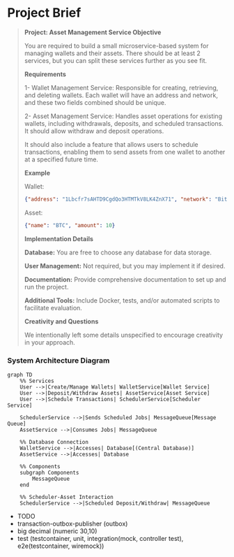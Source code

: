 # Project Brief

> **Project: Asset Management Service Objective**
> 
> You are required to build a small microservice-based system for managing wallets and their assets. There should be at least 2 services, but you can split these services further as you see fit.
> 
> **Requirements**
> 
> 1- Wallet Management Service: Responsible for creating, retrieving, and deleting wallets.
> Each wallet will have an address and network, and these two fields combined should be unique.
> 
> 2- Asset Management Service: Handles asset operations for existing wallets, including withdrawals, deposits, and scheduled transactions.
> It should allow withdraw and deposit operations.
> 
> It should also include a feature that allows users to schedule transactions, enabling them to send assets from one wallet to another at a specified future time.
> 
> **Example**
> 
> Wallet: 
> ```json
> {"address": "1Lbcfr7sAHTD9CgdQo3HTMTkV8LK4ZnX71", "network": "Bitcoin"}
> ```
> 
> Asset: 
> ```json
> {"name": "BTC", "amount": 10}
> ```
> **Implementation Details**
> 
> **Database:** You are free to choose any database for data storage.
> 
> **User Management:** Not required, but you may implement it if desired.
> 
> **Documentation:** Provide comprehensive documentation to set up and run the project.
> 
> **Additional Tools:** Include Docker, tests, and/or automated scripts to facilitate evaluation.
> 
> **Creativity and Questions**
> 
> We intentionally left some details unspecified to encourage creativity in your approach.


### System Architecture Diagram


```mermaid
graph TD
    %% Services
    User -->|Create/Manage Wallets| WalletService[Wallet Service]
    User -->|Deposit/Withdraw Assets| AssetService[Asset Service]
    User -->|Schedule Transactions| SchedulerService[Scheduler Service]
    
    SchedulerService -->|Sends Scheduled Jobs| MessageQueue[Message Queue]
    AssetService -->|Consumes Jobs| MessageQueue

    %% Database Connection
    WalletService -->|Accesses| Database[(Central Database)]
    AssetService -->|Accesses| Database

    %% Components
    subgraph Components
        MessageQueue
    end

    %% Scheduler-Asset Interaction
    SchedulerService -->|Scheduled Deposit/Withdraw| MessageQueue
```

- TODO
- transaction-outbox-publisher (outbox)
- big decimal (numeric 30,10)
- test (testcontainer, unit, integration(mock, controller test), e2e(testcontainer, wiremock))